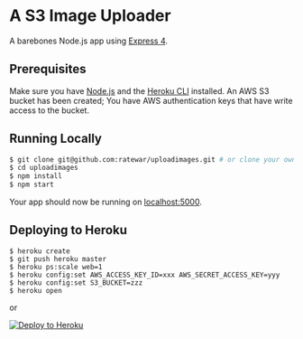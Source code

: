 # A S3 Image Uploader

A barebones Node.js app using [Express 4](http://expressjs.com/).



## Prerequisites

Make sure you have [Node.js](http://nodejs.org/) and the [Heroku CLI](https://cli.heroku.com/) installed.
An AWS S3 bucket has been created;
You have AWS authentication keys that have write access to the bucket.

## Running Locally


```sh
$ git clone git@github.com:ratewar/uploadimages.git # or clone your own fork
$ cd uploadimages
$ npm install
$ npm start
```

Your app should now be running on [localhost:5000](http://localhost:5000/).

## Deploying to Heroku

```
$ heroku create
$ git push heroku master
$ heroku ps:scale web=1
$ heroku config:set AWS_ACCESS_KEY_ID=xxx AWS_SECRET_ACCESS_KEY=yyy
$ heroku config:set S3_BUCKET=zzz
$ heroku open
```
or

[![Deploy to Heroku](https://www.herokucdn.com/deploy/button.png)](https://heroku.com/deploy)

